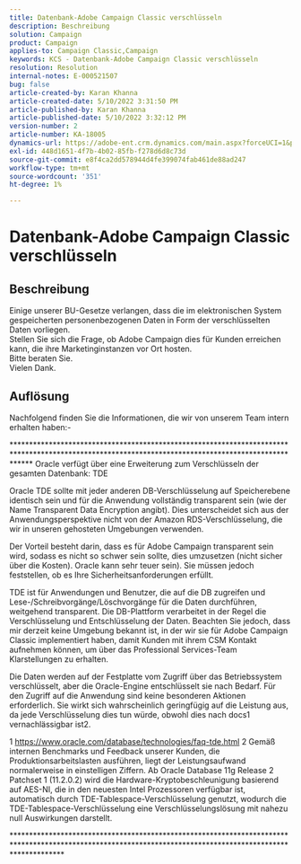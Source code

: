 ```yaml
---
title: Datenbank-Adobe Campaign Classic verschlüsseln
description: Beschreibung
solution: Campaign
product: Campaign
applies-to: Campaign Classic,Campaign
keywords: KCS - Datenbank-Adobe Campaign Classic verschlüsseln
resolution: Resolution
internal-notes: E-000521507
bug: false
article-created-by: Karan Khanna
article-created-date: 5/10/2022 3:31:50 PM
article-published-by: Karan Khanna
article-published-date: 5/10/2022 3:32:12 PM
version-number: 2
article-number: KA-18005
dynamics-url: https://adobe-ent.crm.dynamics.com/main.aspx?forceUCI=1&pagetype=entityrecord&etn=knowledgearticle&id=3bde304a-76d0-ec11-a7b5-00224809c556
exl-id: 448d1651-4f7b-4b02-85fb-f278d6d8c73d
source-git-commit: e8f4ca2dd578944d4fe399074fab461de88ad247
workflow-type: tm+mt
source-wordcount: '351'
ht-degree: 1%

---
```


# Datenbank-Adobe Campaign Classic verschlüsseln

## Beschreibung

Einige unserer BU-Gesetze verlangen, dass die im elektronischen System gespeicherten personenbezogenen Daten in Form der verschlüsselten Daten vorliegen.
<br>Stellen Sie sich die Frage, ob Adobe Campaign dies für Kunden erreichen kann, die ihre Marketinginstanzen vor Ort hosten.
<br>Bitte beraten Sie.
<br>Vielen Dank.

## Auflösung


Nachfolgend finden Sie die Informationen, die wir von unserem Team intern erhalten haben:-

\*\*\*\*\*\*\*\*\*\*\*\*\*\*\*\*\*\*\*\*\*\*\*\*\*\*\*\*\*\*\*\*\*\*\*\*\*\*\*\*\*\*\*\*\*\*\*\*\*\*\*\*\*\*\*\*\*\*\*\*\*\*\*\*\*\*\*\*\*\*\*\*\*\*\*\*\*\*\*\*\*\*\*\*\*\*\*\*\*\*\*\*\*\*\*\*\*\*\*\*\*\*\*\*\*\*\*\*\*\*\*\*\*\*\*\*\*\*\*\*\*\*\*\*\*\*\*\*\*\*\*\*\*\*\*\*\*\*\*\*\*\*\*\*\*\*\*\* Oracle verfügt über eine Erweiterung zum Verschlüsseln der gesamten Datenbank: TDE

Oracle TDE sollte mit jeder anderen DB-Verschlüsselung auf Speicherebene identisch sein und für die Anwendung vollständig transparent sein (wie der Name Transparent Data Encryption angibt). Dies unterscheidet sich aus der Anwendungsperspektive nicht von der Amazon RDS-Verschlüsselung, die wir in unseren gehosteten Umgebungen verwenden.

Der Vorteil besteht darin, dass es für Adobe Campaign transparent sein wird, sodass es nicht so schwer sein sollte, dies umzusetzen (nicht sicher über die Kosten). Oracle kann sehr teuer sein). Sie müssen jedoch feststellen, ob es Ihre Sicherheitsanforderungen erfüllt.

TDE ist für Anwendungen und Benutzer, die auf die DB zugreifen und Lese-/Schreibvorgänge/Löschvorgänge für die Daten durchführen, weitgehend transparent. Die DB-Plattform verarbeitet in der Regel die Verschlüsselung und Entschlüsselung der Daten. Beachten Sie jedoch, dass mir derzeit keine Umgebung bekannt ist, in der wir sie für Adobe Campaign Classic implementiert haben, damit Kunden mit ihrem CSM Kontakt aufnehmen können, um über das Professional Services-Team Klarstellungen zu erhalten.

Die Daten werden auf der Festplatte vom Zugriff über das Betriebssystem verschlüsselt, aber die Oracle-Engine entschlüsselt sie nach Bedarf. Für den Zugriff auf die Anwendung sind keine besonderen Aktionen erforderlich. Sie wirkt sich wahrscheinlich geringfügig auf die Leistung aus, da jede Verschlüsselung dies tun würde, obwohl dies nach docs1 vernachlässigbar ist2.

1 https://www.oracle.com/database/technologies/faq-tde.html 2 Gemäß internen Benchmarks und Feedback unserer Kunden, die Produktionsarbeitslasten ausführen, liegt der Leistungsaufwand normalerweise in einstelligen Ziffern. Ab Oracle Database 11g Release 2 Patchset 1 (11.2.0.2) wird die Hardware-Kryptobeschleunigung basierend auf AES-NI, die in den neuesten Intel Prozessoren verfügbar ist, automatisch durch TDE-Tablespace-Verschlüsselung genutzt, wodurch die TDE-Tablespace-Verschlüsselung eine Verschlüsselungslösung mit nahezu null Auswirkungen darstellt.

\*\*\*\*\*\*\*\*\*\*\*\*\*\*\*\*\*\*\*\*\*\*\*\*\*\*\*\*\*\*\*\*\*\*\*\*\*\*\*\*\*\*\*\*\*\*\*\*\*\*\*\*\*\*\*\*\*\*\*\*\*\*\*\*\*\*\*\*\*\*\*\*\*\*\*\*\*\*\*\*\*\*\*\*\*\*\*\*\*\*\*\*\*\*\*\*\*\*\*\*\*\*\*\*\*\*\*\*\*\*\*\*\*\*\*\*\*\*\*\*\*\*\*\*\*\*\*\*\*\*\*\*\*\*\*\*\*\*\*\*\*\*\*\*\*\*\*\*\*\*\*\*\*\*\*\*
